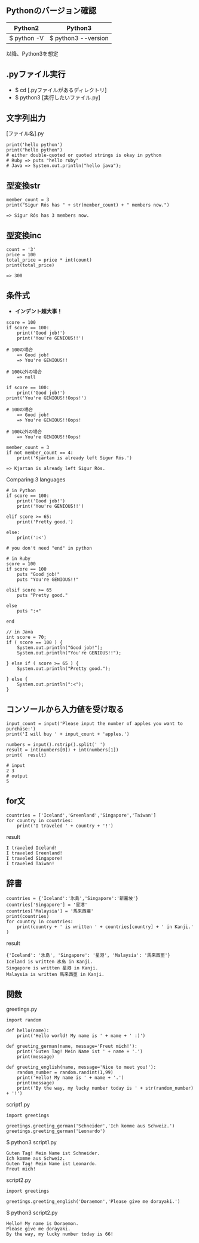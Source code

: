## Pythonのバージョン確認
| Python2     | Python3             |
| ----------- | ------------------- |
| $ python -V | $ python3 --version |

以降、Python3を想定

## .pyファイル実行
- $ cd [.pyファイルがあるディレクトリ]
- $ python3 [実行したいファイル.py]


##    文字列出力
[ファイル名].py
```
print('hello python')
print("hello python")
# either double-quoted or quoted strings is okay in python
# Ruby => puts "hello ruby"
# Java => System.out.println("hello java");
```

## 型変換str
```
member_count = 3
print("Sigur Rós has " + str(member_count) + " members now.")

=> Sigur Rós has 3 members now.
```

## 型変換inc
```
count = '3'
price = 100
total_price = price * int(count)
print(total_price)

=> 300
```

## 条件式
- <b>インデント超大事！</b>

```
score = 100
if score == 100:
    print('Good job!')
    print('You're GENIOUS!!')

# 100の場合
    => Good job!
    => You're GENIOUS!!

# 100以外の場合
    => null
```
```
if score == 100:
    print('Good job!')
print('You're GENIOUS!!Oops!')

# 100の場合
    => Good job!
    => You're GENIOUS!!Oops!

# 100以外の場合
    => You're GENIOUS!!Oops!
```
```
member_count = 3
if not member_count == 4:
    print('Kjartan is already left Sigur Rós.')

=> Kjartan is already left Sigur Rós.
```
Comparing 3 languages
```
# in Python
if score == 100:
    print('Good job!')
    print('You're GENIOUS!!')

elif score >= 65:
    print('Pretty good.')

else:
    print(':<')

# you don't need "end" in python
```
```
# in Ruby
score = 100
if score == 100
    puts "Good job!"
    puts "You're GENIOUS!!"

elsif score >= 65
    puts "Pretty good."

else
    puts ":<"

end
```
```
// in Java
int score = 70;
if ( score == 100 ) {
    System.out.println("Good job!");
    System.out.println("You're GENIOUS!!");

} else if ( score >= 65 ) {
    System.out.println("Pretty good.");

} else {
    System.out.println(":<");
}    
```

## コンソールから入力値を受け取る
```
input_count = input('Please input the number of apples you want to purchase:')
print('I will buy ' + input_count + 'apples.')
```
```
numbers = input().rstrip().split(' ')
result = int(numbers[0]) + int(numbers[1])
print(  result)

# input
2 3
# output
5
```

## for文
```
countries = ['Iceland','Greenland','Singapore','Taiwan']
for country in countries:
    print('I traveled ' + country + '!')
```
result
```
I traveled Iceland!
I traveled Greenland!
I traveled Singapore!
I traveled Taiwan!
```

## 辞書

```
countries = {'Iceland':'氷島','Singapore':'新嘉坡'}
countries['Singapore'] = '星港'
countries['Malaysia'] = '馬来西亜'
print(countries)
for country in countries:
    print(country + ' is written ' + countries[country] + ' in Kanji.' )
```
result
```
{'Iceland': '氷島', 'Singapore': '星港', 'Malaysia': '馬来西亜'}
Iceland is written 氷島 in Kanji.
Singapore is written 星港 in Kanji.
Malaysia is written 馬来西亜 in Kanji.
```

## 関数
greetings.py
```
import random

def hello(name):
    print('Hello world! My name is ' + name + ' :)')

def greeting_german(name, message='Freut mich!'):
    print('Guten Tag! Mein Name ist ' + name + '.')
    print(message)

def greeting_english(name, message='Nice to meet you!'):
    random_number = random.randint(1,99)
    print('Hello! My name is ' + name + '.')
    print(message)
    print('By the way, my lucky number today is ' + str(random_number) + '!')

```
script1.py
```
import greetings

greetings.greeting_german('Schneider','Ich komme aus Schweiz.')
greetings.greeting_german('Leonardo')
```
$ python3 script1.py
```
Guten Tag! Mein Name ist Schneider.
Ich komme aus Schweiz.
Guten Tag! Mein Name ist Leonardo.
Freut mich!
```
script2.py
```
import greetings

greetings.greeting_english('Doraemon','Please give me dorayaki.')
```
$ python3 script2.py
```
Hello! My name is Doraemon.
Please give me dorayaki.
By the way, my lucky number today is 66!
```
